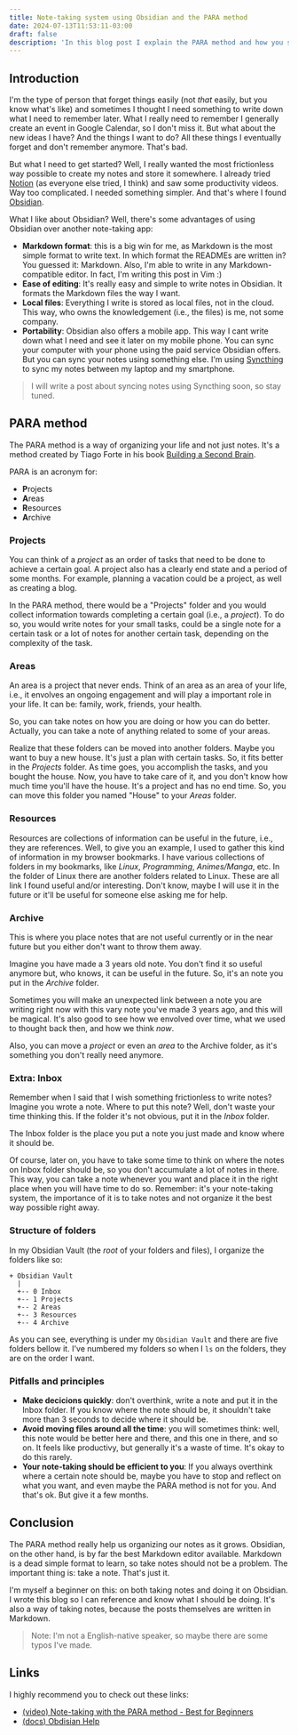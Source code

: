 ```yaml
---
title: Note-taking system using Obsidian and the PARA method
date: 2024-07-13T11:53:11-03:00
draft: false
description: 'In this blog post I explain the PARA method and how you should take notes using Obsidian'
---
```


## Introduction

I'm the type of person that forget things easily (not _that_ easily, but you
know what's like) and sometimes I thought I need something to write down what
I need to remember later. What I really need to remember I generally create an
event in Google Calendar, so I don't miss it. But what about the new ideas
I have? And the things I want to do? All these things I eventually forget and
don't remember anymore. That's bad.

But what I need to get started? Well, I really wanted the most frictionless way
possible to create my notes and store it somewhere. I already tried
[Notion](https://www.notion.so/) (as everyone else tried, I think) and saw some
productivity videos. Way too complicated. I needed something simpler.
And that's where I found [Obsidian](https://obsidian.md/).

What I like about Obsidian? Well, there's some advantages of using Obsidian
over another note-taking app:

* **Markdown format**: this is a big win for me, as Markdown is the most simple
  format to write text. In which format the READMEs are written in? You guessed
  it: Markdown. Also, I'm able to write in any Markdown-compatible editor. In
  fact, I'm writing this post in Vim :)
* **Ease of editing**: It's really easy and simple to write notes in Obsidian.
  It formats the Markdown files the way I want.
* **Local files**: Everything I write is stored as local files, not in the
  cloud. This way, who owns the knowledgement (i.e., the files) is me, not some
  company.
* **Portability**: Obsidian also offers a mobile app. This way I cant write
  down what I need and see it later on my mobile phone. You can sync your
  computer with your phone using the paid service Obsidian offers. But you can
  sync your notes using something else. I'm using
  [Syncthing](https://docs.syncthing.net/intro/getting-started.html) to sync my
  notes between my laptop and my smartphone.

> I will write a post about syncing notes using Syncthing soon, so stay tuned.

## PARA method

The PARA method is a way of organizing your life and not just notes. It's
a method created by Tiago Forte in his book [Building a Second
Brain](https://a.co/d/cJWvCuL).

PARA is an acronym for:

* **P**rojects
* **A**reas
* **R**esources
* **A**rchive

### Projects

You can think of a _project_ as an order of tasks that need to be done to
achieve a certain goal. A project also has a clearly end state and a period of
some months. For example, planning a vacation could be a project, as well as
creating a blog.

In the PARA method, there would be a "Projects" folder and you would collect
information towards completing a certain goal (i.e., a _project_). To do so,
you would write notes for your small tasks, could be a single note for
a certain task or a lot of notes for another certain task, depending on the
complexity of the task.

### Areas

An area is a project that never ends. Think of an area as an area of your life,
i.e., it envolves an ongoing engagement and will play a important role in your
life. It can be: family, work, friends, your health.

So, you can take notes on how you are doing or how you can do better. Actually,
you can take a note of anything related to some of your areas.

Realize that these folders can be moved into another folders. Maybe you want to
buy a new house. It's just a plan with certain tasks. So, it fits better in the
_Projects_ folder. As time goes, you accomplish the tasks, and you bought the
house. Now, you have to take care of it, and you don't know how much time
you'll have the house. It's a project and has no end time. So, you can move
this folder you named "House" to your _Areas_ folder.

### Resources

Resources are collections of information can be useful in the future, i.e., they
are references. Well, to give you an example, I used to gather this kind of
information in my browser bookmarks. I have various collections of folders in
my bookmarks, like _Linux_, _Programming_, _Animes/Manga_, etc. In the folder
of Linux there are another folders related to Linux. These are all link I found
useful and/or interesting. Don't know, maybe I will use it in the future or
it'll be useful for someone else asking me for help.

### Archive

This is where you place notes that are not useful currently or in the near
future but you either don't want to throw them away.

Imagine you have made a 3 years old note. You don't find it so useful anymore
but, who knows, it can be useful in the future. So, it's an note you put in the
_Archive_ folder.

Sometimes you will make an unexpected link between a note you are writing
right now with this vary note you've made 3 years ago, and this will be
magical. It's also good to see how we envolved over time, what we used to
thought back then, and how we think _now_.

Also, you can move a _project_ or even an _area_ to the Archive folder, as it's
something you don't really need anymore.

### Extra: Inbox

Remember when I said that I wish something frictionless to write notes?
Imagine you wrote a note. Where to put this note? Well, don't waste your time thinking this.
If the folder it's not obvious, put it in the _Inbox_ folder.

The Inbox folder is the place you put a note you just made and know where it should be.

Of course, later on, you have to take some time to think on where the notes on
Inbox folder should be, so you don't accumulate a lot of notes in there. This
way, you can take a note whenever you want and place it in the right place when
you will have time to do so. Remember: it's your note-taking system, the
importance of it is to take notes and not organize it the best way possible
right away.

### Structure of folders

In my Obsidian Vault (the _root_ of your folders and files), I organize the folders like so:

```
+ Obsidian Vault
  |
  +-- 0 Inbox
  +-- 1 Projects
  +-- 2 Areas
  +-- 3 Resources
  +-- 4 Archive
```

As you can see, everything is under my `Obsidian Vault` and there are five folders bellow it.
I've numbered my folders so when I `ls` on the folders, they are on the order I want.

### Pitfalls and principles

- **Make decicions quickly**: don't overthink, write a note and put it in the
  Inbox folder. If you know where the note should be, it shouldn't take more
  than 3 seconds to decide where it should be.
- **Avoid moving files around all the time**: you will sometimes think: well,
  this note would be better here and there, and this one in there, and so on.
  It feels like productivy, but generally it's a waste of time. It's okay to do this rarely.
- **Your note-taking should be efficient to you**: If you always overthink
  where a certain note should be, maybe you have to stop and reflect on what you
  want, and even maybe the PARA method is not for you. And that's ok. But give
  it a few months.

## Conclusion

The PARA method really help us organizing our notes as it grows. Obsidian, on the other hand, is
by far the best Markdown editor available. Markdown is a dead simple format to learn, so take notes should
not be a problem. The important thing is: take a note. That's just it.

I'm myself a beginner on this: on both taking notes and doing it on Obsidian.
I wrote this blog so I can reference and know what I should be doing.
It's also a way of taking notes, because the posts themselves are written in Markdown.

> Note: I'm not a English-native speaker, so maybe there are some typos I've made.

## Links

I highly recommend you to check out these links:

- [(video) Note-taking with the PARA method - Best for Beginners](https://youtu.be/oxUVn37-Igk?si=S0kjK8jslyoLRLJk)
- [(docs) Obdisian Help](https://help.obsidian.md/Home)
